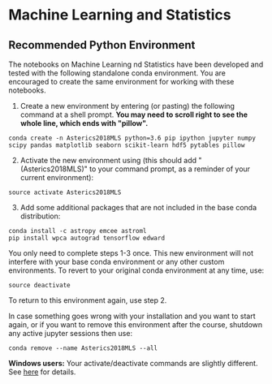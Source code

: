 # Machine Learning and Statistics

## Recommended Python Environment

The notebooks on Machine Learning nd Statistics have been developed and tested with the following standalone conda environment. You are encouraged to create the same environment for working with these notebooks.

1. Create a new environment by entering (or pasting) the following command at a shell prompt. **You may need to scroll right to see the whole line, which ends with "pillow".**
```
conda create -n Asterics2018MLS python=3.6 pip ipython jupyter numpy scipy pandas matplotlib seaborn scikit-learn hdf5 pytables pillow
```
2. Activate the new environment using (this should add "(Asterics2018MLS)" to your command prompt, as a reminder of your current environment):
```
source activate Asterics2018MLS
```
3. Add some additional packages that are not included in the base conda distribution:
```
conda install -c astropy emcee astroml
pip install wpca autograd tensorflow edward
```

You only need to complete steps 1-3 once. This new environment will not interfere with your base conda environment or any other custom environments. To revert to your original conda environment at any time, use:
```
source deactivate
```
To return to this environment again, use step 2.

In case something goes wrong with your installation and you want to start again, or if you want to remove this environment after the course, shutdown any active jupyter sessions then use:
```
conda remove --name Asterics2018MLS --all
```

**Windows users:** Your activate/deactivate commands are slightly different. See [here](https://conda.io/docs/user-guide/tasks/manage-environments.html#activating-an-environment) for details.
